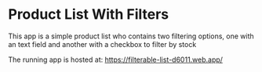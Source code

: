 # Product List With Filters

This app is a simple product list who contains two filtering options, one with an text field and another with a checkbox to filter by stock

The running app is hosted at: https://filterable-list-d6011.web.app/